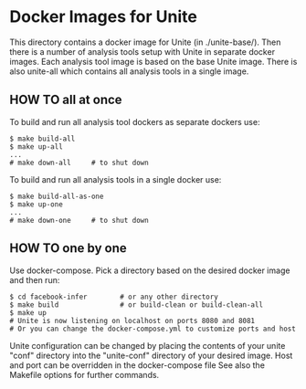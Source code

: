 # Docker Images for Unite
This directory contains a docker image for Unite (in ./unite-base/).
Then there is a number of analysis tools setup with Unite in separate docker
images. Each analysis tool image is based on the base Unite image. 
There is also unite-all which contains all analysis tools in a single image.

## HOW TO all at once
To build and run all analysis tool dockers as separate dockers use:
```
$ make build-all
$ make up-all
...
# make down-all     # to shut down
```

To build and run all analysis tools in a single docker use:
```
$ make build-all-as-one
$ make up-one
...
# make down-one     # to shut down
```

## HOW TO one by one
Use docker-compose. Pick a directory based on the desired
docker image and then run:
```
$ cd facebook-infer        # or any other directory
$ make build               # or build-clean or build-clean-all
$ make up
# Unite is now listening on localhost on ports 8080 and 8081
# Or you can change the docker-compose.yml to customize ports and host
```

Unite configuration can be changed by placing the contents of your unite "conf"
directory into the "unite-conf" directory of your desired image.
Host and port can be overridden in the docker-compose file
See also the Makefile options for further commands.
